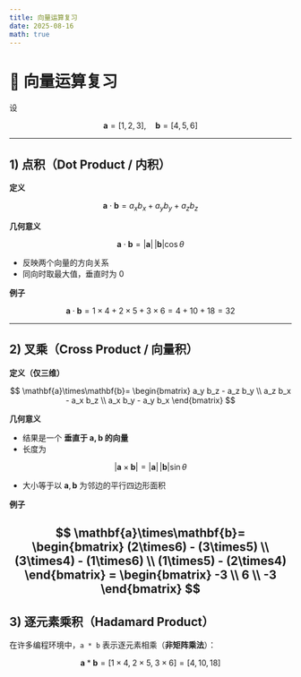 ```yaml
---
title: 向量运算复习
date: 2025-08-16
math: true
---
```


# 📐 向量运算复习

设  

$$
\mathbf{a} = [1,\,2,\,3], \quad \mathbf{b} = [4,\,5,\,6]
$$

---

## 1) 点积（Dot Product / 内积）

**定义**  

$$
\mathbf{a}\cdot\mathbf{b}=a_xb_x+a_yb_y+a_zb_z
$$

**几何意义**  

$$
\mathbf{a}\cdot\mathbf{b}=|\mathbf{a}|\,|\mathbf{b}|\cos\theta
$$  

- 反映两个向量的方向关系  
- 同向时取最大值，垂直时为 0  

**例子**  

$$
\mathbf{a}\cdot\mathbf{b}=1\times4+2\times5+3\times6=4+10+18=32
$$

---

## 2) 叉乘（Cross Product / 向量积）

**定义（仅三维）**  

$$
\mathbf{a}\times\mathbf{b}=
\begin{bmatrix}
a_y b_z - a_z b_y \\
a_z b_x - a_x b_z \\
a_x b_y - a_y b_x
\end{bmatrix}
$$

**几何意义**  
- 结果是一个 **垂直于 $\mathbf{a}, \mathbf{b}$ 的向量**  
- 长度为  

$$
|\mathbf{a}\times\mathbf{b}|=|\mathbf{a}|\,|\mathbf{b}|\sin\theta
$$  

- 大小等于以 $\mathbf{a}, \mathbf{b}$ 为邻边的平行四边形面积  

**例子**  




$$
\mathbf{a}\times\mathbf{b}=
\begin{bmatrix}
(2\times6) - (3\times5) \\
(3\times4) - (1\times6) \\
(1\times5) - (2\times4)
\end{bmatrix} =
\begin{bmatrix}
-3 \\
6 \\
-3
\end{bmatrix}
$$
---

## 3) 逐元素乘积（Hadamard Product）

在许多编程环境中，`a * b` 表示逐元素相乘（**非矩阵乘法**）：  

$$
\mathbf{a}*\mathbf{b}=[1\times4,\;2\times5,\;3\times6]=[4,\,10,\,18]
$$

